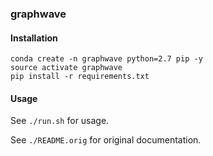 ### graphwave

#### Installation

```
conda create -n graphwave python=2.7 pip -y
source activate graphwave
pip install -r requirements.txt
```

#### Usage

See `./run.sh` for usage.

See `./README.orig` for original documentation.